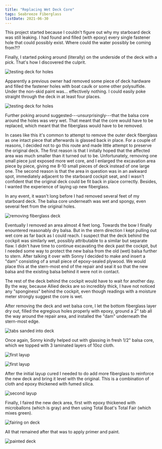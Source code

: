 ```yaml
---
title: "Replacing Wet Deck Core"
tags: Seabreeze Fiberglass
listDate: 2021-06-30
---
```


This project started because I couldn't figure out why my starboard deck was still leaking. I had found and filled (with epoxy) every single
fastener hole that could possibly exist. Where could the water possibly be coming from?!?

Finally, I started poking around (literally) on the underside of the deck with a pick. That's how I discovered the culprit.

![testing deck for holes](images/recore/pick1-web.jpg "I started by probing the underside of the deck with a pick. Multiple spots where the pick went straight through")

Apparently a previous owner had removed some piece of deck hardware and filled the fastener holes with boat caulk or some other polysulfide.
Under the non-skid paint was... effectively nothing. I could easily poke straight through the deck in at least four places.

![testing deck for holes](images/recore/pick2-web.jpg "Yeah, this is not supposed to happen...")

Further poking around suggested---unsurprisingly---that the balsa core around the holes was very wet. That meant that the core would have to be replaced,
which meant that the fiberglass would have to be removed.

In cases like this it's common to attempt to remove the outer deck fiberglass as one intact piece that afterwards is glassed back in place. 
For a couple of reasons, I decided not to go this route and made little attempt to preserve the original deck. The first reason is that I initally hoped that the affected
area was much smaller than it turned out to be. Unfortunately, removing one small piece just exposed more wet core, and I enlarged the excavation area piece by piece,
giving me 8-10 small pieces of deck instead of one large one. The second reason is that the area in question was in an awkward spot, immediately
adjacent to the starboard cockpit seat, and I wasn't confident that the original deck could be fit back in place correctly.
Besides, I wanted the experience of laying up new fiberglass.

In any event, it wasn't long before I had removed several feet of my starboard deck. The balsa core underneath was wet and spongy, even several feet
from the original holes.

![removing fiberglass deck](images/recore/deck-removal-web.jpg "Cutting and removing the fiberglass deck to expose the balsa core, which was completely waterlogged")

Eventually I removed an area almost 4 feet long. Towards the bow I finally enountered reasonably dry balsa. But in the stern direction I
kept pulling out wet core as far back as I could reach. I suspect that the deck behind the cockpit was similarly wet, possibly attributable to a similar but separate flaw.
I didn't have time to continue excavating the deck past the cockpit, but I needed some way to protect the new balsa from the old (wet) balsa further
to stern. After talking it over with Sonny I decided to make and insert a "dam" consisting of a small piece of epoxy-sealed plywood. We would
place this at the stern-most end of the repair and seal it so that the new balsa and the existing balsa behind it were not in contact.

The rest of the deck behind the cockpit would have to wait for another day. By the way, because Allied decks are so
incredibly thick, I have not noticed any "sponginess" behind the cockpit, even though readings with a moisture meter strongly
suggest the core is wet.

After removing the deck and wet balsa core, I let the bottom fiberglass layer dry out, filled the egregious holes
properly with epoxy, ground a 2" tab all the way around the repair area, and installed the "dam" underneath the stern-most edge.

![tabs sanded into deck](images/recore/tabs-web.jpg "Here, all wet core has been removed, the bottom fiberglass allowed to dry and holes filled with thickened epoxy")

Once again, Sonny kindly helped out with glassing in fresh 1/2" balsa core, which we topped with 3 laminated layers of 10oz cloth.

![first layup](images/recore/first-layup1-web.jpg "Here's Sonny wetting out fresh balsa core before adding cloth")

![first layup](images/recore/first-layup2-web.jpg "Balsa core covered with 3 layers of 10oz cloth")

After the initial layup cured I needed to do add more fiberglass to reinforce the new deck and bring it level with the
original. This is a combination of cloth and epoxy thickened with fumed silica.

![second layup](images/recore/second-layup-web.jpg "Additional glass to add thickness and strength; two more layers of cloth followed by thickened epoxy")

Finally, I faired the new deck area, first with epoxy thickened with microballons (which is gray) and then using Total
Boat's Total Fair (which mixes green).

![fairing on deck](images/recore/fairing-web.jpg "Final deck surface, faired first with epoxy and microballoons and then using Total Fair")

All that remained after that was to apply primer and paint.

![painted deck](images/recore/recore-painted-web.jpg "And finally finished with primer and three coats of a topcoat paint")
